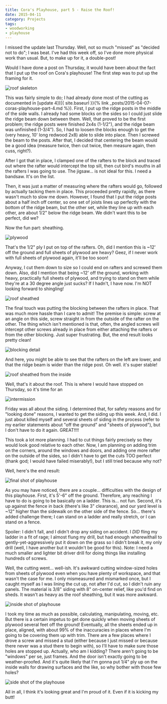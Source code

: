 ```yaml
---
title: Cora's Playhouse, part 5 - Raise the Roof!
date: 2015-04-11
category: Projects
tags: 
- woodworking
- playhouse
---
```


I missed the update last Thursday. Well, not so much "missed" as "decided not to do"; I was beat. I've had this week
off, so I've done more physical work than usual. But, to make up for it, a double-post!

Would I have done a post on Thursday, it would have been about the fact that I put up the roof on Cora's playhouse! The
first step was to put up the framing for it.

![roof skeleton](/assets/img/posts/coras-playhouse-part-5--raise-the-roof/playhouse_4_2.jpg)

This was fairly simple to do; I had already done most of the cutting as documented in [update 4]({{ site.baseurl }}{% link _posts/2015-04-07-coras-playhouse-part-4.md %}). First, I put
up the ridge posts in the middle of the side walls. I already had some blocks on the sides so I could just slide the
ridge beam down between them. Well, that proved to be the first problem; the ridge posts were finished 2x4s (1-1/2"),
and the ridge beam was unfinished (1-3/4"). So, I had to loosen the blocks enough to get the (very heavy, 10' long
redwood 2x8) able to slide into place. Then I screwed the beam to the posts. After that, I decided that centering the
beam would be a good idea (measure twice, then cut twice, then measure again, then cuss, right?).

After I got that in place, I clamped one of the rafters to the block and traced out where the rafter would intercept the
top sill, then cut bird's mouths in all the rafters I was going to use. The jigsaw... is not ideal for this. I need a
bandsaw. It's on the list.

Then, it was just a matter of measuring where the rafters would go, followed by actually tacking them in place. This 
proceeded pretty rapidly, as there wasn't much to slow me down. However, I found that I put the ridge posts about a half
inch off center, so one set of joists lines up perfectly with the bottom of the ridge beam, but the other set, while they
line up with each other, are about 1/2" below the ridge beam. We didn't want this to be perfect, did we?

Now the fun part: sheathing.

![plywood](/assets/img/posts/coras-playhouse-part-5--raise-the-roof/playhouse_4_1.jpg)

That's the 1/2" ply I put on top of the rafters. Oh, did I mention this is ~12' off the ground and full sheets of plywood
are heavy? Geez, if I never work with full sheets of plywood again, it'll be too soon!

Anyway, I cut them down to size so I could end on rafters and screwed them down. Also, did I mention that being ~12' off
the ground, working with heavy, practically full sheets of plywood, and trying to stand on them while they're at a 30
degree angle just sucks? If I hadn't, I have now. I'm NOT looking forward to shingling!

![roof sheathed](/assets/img/posts/coras-playhouse-part-5--raise-the-roof/playhouse_4_3.jpg)

The final touch was putting the blocking between the rafters in place. That was much more hassle than I care to admit!
The premise is simple: screw at an angle on this side, screw straight in from the outside of the rafter on the other.
The thing which isn't mentioned is that, often, the angled screws will intercept other screws already in place from either
attaching the rafters or from the other blocking. Just super frustrating. But, the end result looks pretty clean!

![blocking detail](/assets/img/posts/coras-playhouse-part-5--raise-the-roof/playhouse_4_4.jpg)

And here, you might be able to see that the rafters on the left are lower, and that the ridge beam is wider than the
ridge post. Oh well. it's super stable!

![roof sheathed from the inside](/assets/img/posts/coras-playhouse-part-5--raise-the-roof/playhouse_4_5.jpg)

Well, that's it about the roof. This is where I would have stopped on Thursday, so it's time for an 

![intermission](/assets/img/posts/coras-playhouse-part-5--raise-the-roof/intermission.gif)

Friday was all about the siding. I determined that, for safety reasons and for "looking done" reasons, I wanted to get
the siding up this week. And, I did. I just about killed myself and several sheets of siding in the process (refer to my
earlier statements about "off the ground" and "sheets of plywood"), but I don't have to do it again. GREAT!!!!

This took a lot more planning. I had to cut things fairly precisely so they would look good relative to each other. Now,
I am planning on adding trim on the corners, around the windows and doors, and adding one more rafter on the outside of
the sides, so I didn't have to get the cuts TOO perfect (thank god; I would have failed miserably!), but I still tried
because why not?

Well, here's the end result:

![final shot of playhouse](/assets/img/posts/coras-playhouse-part-5--raise-the-roof/playhouse_4_6.jpg)

As you may have noticed, there are a couple... difficulties with the design of this playhouse. First, it's 5'-6" off the
ground. Therefore, any reaching I have to do is going to be basically on a ladder. This is... not fun. Second, it's up
against the fence in back (there's like 3" clearance), and our yard level is ~12" higher than the sidewalk on the other
side of the fence. So... there's added challenge there; I can stand on a ladder and really stretch, or I can stand on a
fence.

Spoiler: I didn't fall, and I didn't drop any siding on accident. I *DID* fling my ladder in a fit of rage; I almost
flung my drill, but had enough wherewithall to gently-yet-aggressively put it down on the grass so I didn't break it, my
only drill (well, I have another but it wouldn't be good for this). Note: I need a much smaller and lighter bit driver
drill for doing things like installing hundreds of screws.

Well, the cutting went... well-ish. It's awkward cutting window-sized holes from sheets of plywood even when you have plenty of
workspace, and that wasn't the case for me. I only mismeasured and mismarked once, but I caught myself as I was lining
the cut up, not after I'd cut, so I didn't ruin any panels. The material is 3/8" siding with 8" on-center relief, like
you'd find on sheds. It wasn't as heavy as the roof sheathing, but it was more awkward.

![inside shot of playhouse](/assets/img/posts/coras-playhouse-part-5--raise-the-roof/playhouse_4_7.jpg)

I took my time as much as possible, calculating, manipulating, moving, etc. But there is a certain impetus to get done
quickly when moving sheets of plywood several feet off the ground! Eventually, all the sheets ended up in place, aligned,
with about 99% of the inaccuracies in places where I'm going to be covering them up with trim. There are a few places
where I drove a screw and missed a stud (either because I just missed or because there never was a stud there to begin
with), so I'll have to make sure those holes are stopped up. Actually, who am I kidding? There aren't going to be
"windows" per se, just frames. And the door isn't exactly going to be weather-proofed. And it's quite likely that I'm
gonna put 1/4" ply up on the inside walls for drawing surfaces and the like, so why bother with those few holes?

![side shot of the playhouse](/assets/img/posts/coras-playhouse-part-5--raise-the-roof/playhouse_4_8.jpg)

All in all, I think it's looking great and I'm proud of it. Even if it is kicking my butt!

